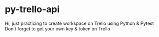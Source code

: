 # py-trello-api

Hi, just practicing to create workspace on Trello using Python & Pytest
Don't forget to get your own key & token on Trello
